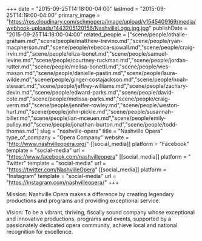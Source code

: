 +++
date = "2015-09-25T14:18:00-04:00"
lastmod = "2015-09-25T14:19:00-04:00"
primary_image = "https://res.cloudinary.com/schmopera/image/upload/v1545409169/media/webhook-uploads/1443205120156/NashvilleLogo.jpg.jpg"
publishDate = "2015-09-25T14:18:00-04:00"
related_people = ["scene/people/othalie-graham.md","scene/people/matthew-trevino.md","scene/people/ryan-macpherson.md","scene/people/rebecca-sjowall.md","scene/people/craig-irvin.md","scene/people/eliza-bonet.md","scene/people/samuel-levine.md","scene/people/courtney-ruckman.md","scene/people/jordan-rutter.md","scene/people/melisa-bonetti.md","scene/people/wes-mason.md","scene/people/danielle-pastin.md","scene/people/laura-wilde.md","scene/people/ginger-costajackson.md","scene/people/noah-stewart.md","scene/people/jeffrey-williams.md","scene/people/zachary-devin.md","scene/people/edward-parks.md","scene/people/david-cote.md","scene/people/melissa-parks.md","scene/people/craig-verm.md","scene/people/jennifer-rowley.md","scene/people/weston-hurt.md","scene/people/john-pickle.md","scene/people/susannah-biller.md","scene/people/ian-mceuen.md","scene/people/emily-pulley.md","scene/people/jonathan-burton.md","scene/people/todd-thomas.md"]
slug = "nashville-opera"
title = "Nashville Opera"
type_of_company = "Opera Company"
website = "http://www.nashvilleopera.org/"
[[social_media]]
platform = "Facebook"
template = "social-media"
url = "https://www.facebook.com/nashvilleopera"
[[social_media]]
platform = " Twitter"
template = "social-media"
url = "https://twitter.com/NashvilleOpera"
[[social_media]]
platform = "Instagram"
template = "social-media"
url = "https://instagram.com/nashvilleopera/"
+++

Mission:  Nashville Opera makes a difference by creating legendary productions
and programs and providing exceptional service.  

Vision:  To be a vibrant, thriving, fiscally sound company whose exceptional and innovative productions, programs and events, supported by a passionately dedicated opera community, achieve local and national recognition for excellence.
